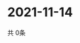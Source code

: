 # 2021-11-14
  共 0条

  <!-- BEGIN -->
  <!-- 最后更新时间Sun Nov 14 2021 22:05:11 GMT+0000 (Coordinated Universal Time) -->
  
  <!-- END -->
  
  